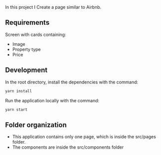 In this project I Create a page similar to Airbnb.

## Requirements

Screen with cards containing:

- Image
- Property type
- Price

## Development

In the root directory, install the dependencies with the command:

```javascript
yarn install
```

Run the application locally with the command:

```javascript
yarn start
```

## Folder organization

- This application contains only one page, which is inside the src/pages folder.
- The components are inside the src/components folder
